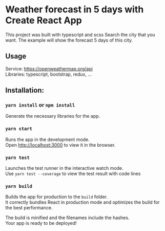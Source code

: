 # Weather forecast in 5 days with Create React App
This project was built with typescript and scss
Search the city that you want. The example will show the forecast 5 days of this city.

## Usage
Service: https://openweathermap.org/api \
Libraries: typescript, bootstrap, redux, ...

## Installation:

### `yarn install` or `npm install`
Generate the necessary libraries for the app.

### `yarn start`

Runs the app in the development mode.\
Open [http://localhost:3000](http://localhost:3000) to view it in the browser.

### `yarn test`

Launches the test runner in the interactive watch mode.\
Use `yarn test --coverage` to view the test result with code lines

### `yarn build`

Builds the app for production to the `build` folder.\
It correctly bundles React in production mode and optimizes the build for the best performance.

The build is minified and the filenames include the hashes.\
Your app is ready to be deployed!